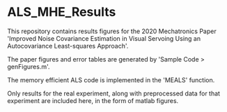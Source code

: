 # ALS_MHE_Results
This repository contains results figures for the 2020 Mechatronics Paper 'Improved Noise Covariance Estimation in Visual Servoing Using an Autocovariance Least-squares Approach'.

The paper figures and error tables are generated by 'Sample Code > genFigures.m'.

The memory efficient ALS code is implemented in the 'MEALS' function.

Only results for the real experiment, along with preprocessed data for that experiment are included here, in the form of matlab figures. 
